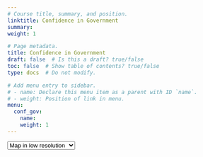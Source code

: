 ```yaml
---
# Course title, summary, and position.
linktitle: Confidence in Government
summary: 
weight: 1

# Page metadata.
title: Confidence in Government
draft: false  # Is this a draft? true/false
toc: false  # Show table of contents? true/false
type: docs  # Do not modify.

# Add menu entry to sidebar.
# - name: Declare this menu item as a parent with ID `name`.
# - weight: Position of link in menu.
menu:
  conf_gov:
    name: 
    weight: 1
---
```



<script src="https://code.jquery.com/jquery-1.12.4.min.js"></script>


<!-- Script to say the function of the dropdwon button 'Select Resolution of Map' -->
<script>
  $(document).ready(function(){
    $("#select_map").change(function(){
      $(this).find("option:selected").each(function(){
        var optionMap = $(this).attr("value");
        if(optionMap){
  	  $(".map").not("." + optionMap).hide();
	  $(".map" + "." + optionMap).show();
        } else{
	  $(".map").hide();
        }
      });
    }).change();
  });
</script>

<!-- Dropdwon button 'Select Resolution of Map' -->
<div>
<select name="select_map" id="select_map">
    <option value="low">Map in low resolution</option>
    <option value="high">Map in high resolution</option>
</select>
</div>

<!-- Map of Ladder in high resolution -->
<div class="ladder high map">
  <script type="text/javascript">window.PlotlyConfig = {MathJaxConfig: 'local'};</script>
  <script src="https://cdn.plot.ly/plotly-latest.min.js"></script>
  <div id="5a9d0ace-36b9-46c4-94b3-6549c464263f" class="plotly-graph-div" style="height:100%; width:100%;"></div>
  <script type="text/javascript">
    window.PLOTLYENV=window.PLOTLYENV || {};
    if (document.getElementById("5a9d0ace-36b9-46c4-94b3-6549c464263f")) {
      Plotly.newPlot(
	'5a9d0ace-36b9-46c4-94b3-6549c464263f',
	[{"colorbar": {"title": {"text": "Well-being"}}, "colorscale": [[0.0, "rgb(158,1,66)"], [0.1, "rgb(213,62,79)"], [0.2, "rgb(244,109,67)"], [0.3, "rgb(253,174,97)"], [0.4, "rgb(254,224,139)"], [0.5, "rgb(255,255,191)"], [0.6, "rgb(230,245,152)"], [0.7, "rgb(171,221,164)"], [0.8, "rgb(102,194,165)"], [0.9, "rgb(50,136,189)"], [1.0, "rgb(94,79,162)"]], "locationmode": "country names", "locations": ["Afghanistan", "Albania", "Algeria", "Angola", "Argentina", "Armenia", "Australia", "Austria", "Azerbaijan", "Bahrain", "Bangladesh", "Belarus", "Belgium", "Belize", "Benin", "Bhutan", "Bolivia", "Bosnia and Herzegovina", "Botswana", "Brazil", "Bulgaria", "Burkina Faso", "Burundi", "Cambodia", "Cameroon", "Canada", "Central African Republic", "Chad", "Chile", "China", "Colombia", "Comoros", "Congo (Brazzaville)", "Congo (Kinshasa)", "Costa Rica", "Croatia", "Cuba", "Cyprus", "Czech Republic", "Denmark", "Djibouti", "Dominican Republic", "Ecuador", "Egypt", "El Salvador", "Estonia", "Ethiopia", "Finland", "France", "Gabon", "Georgia", "Germany", "Ghana", "Greece", "Guatemala", "Guinea", "Guyana", "Haiti", "Honduras", "Hong Kong", "Hungary", "Iceland", "India", "Indonesia", "Iran", "Iraq", "Ireland", "Israel", "Italy", "Ivory Coast", "Jamaica", "Japan", "Jordan", "Kazakhstan", "Kenya", "Kosovo", "Kuwait", "Kyrgyzstan", "Laos", "Latvia", "Lebanon", "Lesotho", "Liberia", "Libya", "Lithuania", "Luxembourg", "Macedonia", "Madagascar", "Malawi", "Malaysia", "Mali", "Malta", "Mauritania", "Mauritius", "Mexico", "Moldova", "Mongolia", "Montenegro", "Morocco", "Mozambique", "Myanmar", "Namibia", "Nepal", "Netherlands", "New Zealand", "Nicaragua", "Niger", "Nigeria", "North Cyprus", "Norway", "Oman", "Pakistan", "Palestinian Territories", "Panama", "Paraguay", "Peru", "Philippines", "Poland", "Portugal", "Qatar", "Romania", "Russia", "Rwanda", "Saudi Arabia", "Senegal", "Serbia", "Sierra Leone", "Singapore", "Slovakia", "Slovenia", "Somalia", "Somaliland", "South Africa", "South Korea", "South Sudan", "Spain", "Sri Lanka", "Sudan", "Suriname", "Swaziland", "Sweden", "Switzerland", "Syria", "Taiwan", "Tajikistan", "Tanzania", "Thailand", "Togo", "Trinidad and Tobago", "Tunisia", "Turkey", "Turkmenistan", "Uganda", "Ukraine", "United Arab Emirates", "United Kingdom", "United States", "Uruguay", "Uzbekistan", "Venezuela", "Vietnam", "Yemen", "Zambia", "Zimbabwe"], "type": "choropleth", "z": [4.2201685905, 4.511100769, 5.3881707191, 3.7948379517000004, 6.4272212982, 4.3254718781, 7.2500801086, 7.0480718612999995, 5.3038949966, 6.1696734428, 4.5561408997, 5.1778993607, 6.9489364624, 5.9556465149, 4.0073575974, 5.0821285248, 5.7697234154, 5.1808652878, 3.4989366531, 6.3748173714, 4.8375606537, 4.205634594, 2.9045350551999998, 4.4612593651, 4.8162322044, 7.2448458672000005, 2.6930611133999998, 4.0293502808, 6.579056262999999, 5.3249559402, 6.2337150574, 3.955640316, 4.1194934844999995, 4.521935463, 7.135617732999999, 5.2054381371, 5.4178686142, 5.794618606599999, 6.7356271744, 7.55778265, 4.3691935539, 5.2386984825, 6.1154375076, 4.5567407607999995, 6.139824867200001, 5.6496753693, 4.2978487014999995, 7.6598434448, 6.475208759299999, 4.8317642212, 4.4483861923, 6.8737630844, 4.5144114494, 5.3026194572000005, 6.3589162827, 3.6028547287, 5.992826461799999, 3.3523001670999997, 5.6481547355999995, 5.4984207153, 5.4489016533, 7.5100345612, 4.179177284200001, 5.1363253593, 4.6527309418, 4.4125370979000005, 7.0407314301, 7.1590108871, 5.9545240402, 4.542545795400001, 5.3105387688, 5.9546508789, 5.2712845802, 5.533551693, 4.3961277008, 5.7594122887, 5.9471945763, 4.8565340042, 4.8760848045, 5.9404463768, 5.270723819700001, 3.8082048893000002, 3.3546760082, 5.433583259600001, 5.8655524254, 6.9673409462, 5.3457460403, 3.6630859375, 3.4764926434, 6.3221211433, 4.0160279274, 6.590842247, 4.4721493721, 5.6100034714, 6.8241729736000005, 5.5777840614, 5.0569996834, 5.3040661812, 5.386307239500001, 4.5497674942, 4.6231198311, 4.5739912987, 5.0995397568000005, 7.5408773422, 7.225687980700001, 6.0127396584, 4.2346458435, 5.2195677757, 5.8271279335, 7.5963315964, 6.8529820442, 5.5485081673000005, 4.9066181183, 6.1176381111, 5.8013801575, 5.7006287575, 5.4308328629, 6.162076473200001, 5.4466371536, 6.3745293617, 5.9688706398, 5.8549456596, 3.3329899311, 6.473921299, 4.5945339203, 5.7527546883000005, 4.7329530716, 6.0334806442, 5.9931631088, 5.936821460700001, 4.6679410934, 5.0573143959, 4.7697396278, 5.9705643654, 2.8881123066, 6.3186120987, 4.6116065979, 4.1386728287, 6.2692866325, 4.8670911789, 7.3687443733, 7.458519935599999, 3.4619128704000004, 6.5128507614, 5.1037211418, 2.9027342795999997, 6.0736398697, 3.8785784244999997, 6.1677069664, 4.5214533806, 5.3262219429, 5.8870515823, 4.2332611084, 4.0286903381, 6.8309502602, 6.8242835999, 6.803599834400001, 6.171485424, 5.8925390244, 4.0411148071, 5.0622673035000005, 3.8256309032, 4.3475437164, 3.7354001999]}],
	{"font": {"color": "#FFFFFF"}, "geo": {"countrycolor": "gray", "countrywidth": 0.5, "landcolor": "gray", "lataxis": {"range": [-52, 70]}, "projection": {"type": "natural earth"}, "resolution": 50, "showcountries": true, "showland": true}, "paper_bgcolor": "rgba(0,0,0,0)", "plot_bgcolor": "rgba(0,0,0,0)", "template": {"data": {"bar": [{"error_x": {"color": "#2a3f5f"}, "error_y": {"color": "#2a3f5f"}, "marker": {"line": {"color": "#E5ECF6", "width": 0.5}}, "type": "bar"}], "barpolar": [{"marker": {"line": {"color": "#E5ECF6", "width": 0.5}}, "type": "barpolar"}], "carpet": [{"aaxis": {"endlinecolor": "#2a3f5f", "gridcolor": "white", "linecolor": "white", "minorgridcolor": "white", "startlinecolor": "#2a3f5f"}, "baxis": {"endlinecolor": "#2a3f5f", "gridcolor": "white", "linecolor": "white", "minorgridcolor": "white", "startlinecolor": "#2a3f5f"}, "type": "carpet"}], "choropleth": [{"colorbar": {"outlinewidth": 0, "ticks": ""}, "type": "choropleth"}], "contour": [{"colorbar": {"outlinewidth": 0, "ticks": ""}, "colorscale": [[0.0, "#0d0887"], [0.1111111111111111, "#46039f"], [0.2222222222222222, "#7201a8"], [0.3333333333333333, "#9c179e"], [0.4444444444444444, "#bd3786"], [0.5555555555555556, "#d8576b"], [0.6666666666666666, "#ed7953"], [0.7777777777777778, "#fb9f3a"], [0.8888888888888888, "#fdca26"], [1.0, "#f0f921"]], "type": "contour"}], "contourcarpet": [{"colorbar": {"outlinewidth": 0, "ticks": ""}, "type": "contourcarpet"}], "heatmap": [{"colorbar": {"outlinewidth": 0, "ticks": ""}, "colorscale": [[0.0, "#0d0887"], [0.1111111111111111, "#46039f"], [0.2222222222222222, "#7201a8"], [0.3333333333333333, "#9c179e"], [0.4444444444444444, "#bd3786"], [0.5555555555555556, "#d8576b"], [0.6666666666666666, "#ed7953"], [0.7777777777777778, "#fb9f3a"], [0.8888888888888888, "#fdca26"], [1.0, "#f0f921"]], "type": "heatmap"}], "heatmapgl": [{"colorbar": {"outlinewidth": 0, "ticks": ""}, "colorscale": [[0.0, "#0d0887"], [0.1111111111111111, "#46039f"], [0.2222222222222222, "#7201a8"], [0.3333333333333333, "#9c179e"], [0.4444444444444444, "#bd3786"], [0.5555555555555556, "#d8576b"], [0.6666666666666666, "#ed7953"], [0.7777777777777778, "#fb9f3a"], [0.8888888888888888, "#fdca26"], [1.0, "#f0f921"]], "type": "heatmapgl"}], "histogram": [{"marker": {"colorbar": {"outlinewidth": 0, "ticks": ""}}, "type": "histogram"}], "histogram2d": [{"colorbar": {"outlinewidth": 0, "ticks": ""}, "colorscale": [[0.0, "#0d0887"], [0.1111111111111111, "#46039f"], [0.2222222222222222, "#7201a8"], [0.3333333333333333, "#9c179e"], [0.4444444444444444, "#bd3786"], [0.5555555555555556, "#d8576b"], [0.6666666666666666, "#ed7953"], [0.7777777777777778, "#fb9f3a"], [0.8888888888888888, "#fdca26"], [1.0, "#f0f921"]], "type": "histogram2d"}], "histogram2dcontour": [{"colorbar": {"outlinewidth": 0, "ticks": ""}, "colorscale": [[0.0, "#0d0887"], [0.1111111111111111, "#46039f"], [0.2222222222222222, "#7201a8"], [0.3333333333333333, "#9c179e"], [0.4444444444444444, "#bd3786"], [0.5555555555555556, "#d8576b"], [0.6666666666666666, "#ed7953"], [0.7777777777777778, "#fb9f3a"], [0.8888888888888888, "#fdca26"], [1.0, "#f0f921"]], "type": "histogram2dcontour"}], "mesh3d": [{"colorbar": {"outlinewidth": 0, "ticks": ""}, "type": "mesh3d"}], "parcoords": [{"line": {"colorbar": {"outlinewidth": 0, "ticks": ""}}, "type": "parcoords"}], "pie": [{"automargin": true, "type": "pie"}], "scatter": [{"marker": {"colorbar": {"outlinewidth": 0, "ticks": ""}}, "type": "scatter"}], "scatter3d": [{"line": {"colorbar": {"outlinewidth": 0, "ticks": ""}}, "marker": {"colorbar": {"outlinewidth": 0, "ticks": ""}}, "type": "scatter3d"}], "scattercarpet": [{"marker": {"colorbar": {"outlinewidth": 0, "ticks": ""}}, "type": "scattercarpet"}], "scattergeo": [{"marker": {"colorbar": {"outlinewidth": 0, "ticks": ""}}, "type": "scattergeo"}], "scattergl": [{"marker": {"colorbar": {"outlinewidth": 0, "ticks": ""}}, "type": "scattergl"}], "scattermapbox": [{"marker": {"colorbar": {"outlinewidth": 0, "ticks": ""}}, "type": "scattermapbox"}], "scatterpolar": [{"marker": {"colorbar": {"outlinewidth": 0, "ticks": ""}}, "type": "scatterpolar"}], "scatterpolargl": [{"marker": {"colorbar": {"outlinewidth": 0, "ticks": ""}}, "type": "scatterpolargl"}], "scatterternary": [{"marker": {"colorbar": {"outlinewidth": 0, "ticks": ""}}, "type": "scatterternary"}], "surface": [{"colorbar": {"outlinewidth": 0, "ticks": ""}, "colorscale": [[0.0, "#0d0887"], [0.1111111111111111, "#46039f"], [0.2222222222222222, "#7201a8"], [0.3333333333333333, "#9c179e"], [0.4444444444444444, "#bd3786"], [0.5555555555555556, "#d8576b"], [0.6666666666666666, "#ed7953"], [0.7777777777777778, "#fb9f3a"], [0.8888888888888888, "#fdca26"], [1.0, "#f0f921"]], "type": "surface"}], "table": [{"cells": {"fill": {"color": "#EBF0F8"}, "line": {"color": "white"}}, "header": {"fill": {"color": "#C8D4E3"}, "line": {"color": "white"}}, "type": "table"}]}, "layout": {"annotationdefaults": {"arrowcolor": "#2a3f5f", "arrowhead": 0, "arrowwidth": 1}, "coloraxis": {"colorbar": {"outlinewidth": 0, "ticks": ""}}, "colorscale": {"diverging": [[0, "#8e0152"], [0.1, "#c51b7d"], [0.2, "#de77ae"], [0.3, "#f1b6da"], [0.4, "#fde0ef"], [0.5, "#f7f7f7"], [0.6, "#e6f5d0"], [0.7, "#b8e186"], [0.8, "#7fbc41"], [0.9, "#4d9221"], [1, "#276419"]], "sequential": [[0.0, "#0d0887"], [0.1111111111111111, "#46039f"], [0.2222222222222222, "#7201a8"], [0.3333333333333333, "#9c179e"], [0.4444444444444444, "#bd3786"], [0.5555555555555556, "#d8576b"], [0.6666666666666666, "#ed7953"], [0.7777777777777778, "#fb9f3a"], [0.8888888888888888, "#fdca26"], [1.0, "#f0f921"]], "sequentialminus": [[0.0, "#0d0887"], [0.1111111111111111, "#46039f"], [0.2222222222222222, "#7201a8"], [0.3333333333333333, "#9c179e"], [0.4444444444444444, "#bd3786"], [0.5555555555555556, "#d8576b"], [0.6666666666666666, "#ed7953"], [0.7777777777777778, "#fb9f3a"], [0.8888888888888888, "#fdca26"], [1.0, "#f0f921"]]}, "colorway": ["#636efa", "#EF553B", "#00cc96", "#ab63fa", "#FFA15A", "#19d3f3", "#FF6692", "#B6E880", "#FF97FF", "#FECB52"], "font": {"color": "#2a3f5f"}, "geo": {"bgcolor": "white", "lakecolor": "white", "landcolor": "#E5ECF6", "showlakes": true, "showland": true, "subunitcolor": "white"}, "hoverlabel": {"align": "left"}, "hovermode": "closest", "mapbox": {"style": "light"}, "paper_bgcolor": "white", "plot_bgcolor": "#E5ECF6", "polar": {"angularaxis": {"gridcolor": "white", "linecolor": "white", "ticks": ""}, "bgcolor": "#E5ECF6", "radialaxis": {"gridcolor": "white", "linecolor": "white", "ticks": ""}}, "scene": {"xaxis": {"backgroundcolor": "#E5ECF6", "gridcolor": "white", "gridwidth": 2, "linecolor": "white", "showbackground": true, "ticks": "", "zerolinecolor": "white"}, "yaxis": {"backgroundcolor": "#E5ECF6", "gridcolor": "white", "gridwidth": 2, "linecolor": "white", "showbackground": true, "ticks": "", "zerolinecolor": "white"}, "zaxis": {"backgroundcolor": "#E5ECF6", "gridcolor": "white", "gridwidth": 2, "linecolor": "white", "showbackground": true, "ticks": "", "zerolinecolor": "white"}}, "shapedefaults": {"line": {"color": "#2a3f5f"}}, "ternary": {"aaxis": {"gridcolor": "white", "linecolor": "white", "ticks": ""}, "baxis": {"gridcolor": "white", "linecolor": "white", "ticks": ""}, "bgcolor": "#E5ECF6", "caxis": {"gridcolor": "white", "linecolor": "white", "ticks": ""}}, "title": {"x": 0.05}, "xaxis": {"automargin": true, "gridcolor": "white", "linecolor": "white", "ticks": "", "title": {"standoff": 15}, "zerolinecolor": "white", "zerolinewidth": 2}, "yaxis": {"automargin": true, "gridcolor": "white", "linecolor": "white", "ticks": "", "title": {"standoff": 15}, "zerolinecolor": "white", "zerolinewidth": 2}}}, "title": {"text": "Happiness score or subjective well-being "}},
	{"responsive": true}
      )
    };
  </script>
</div>

<!-- Map of Ladder in low resolution -->
<div class="ladder low map">
  <script type="text/javascript">window.PlotlyConfig = {MathJaxConfig: 'local'};</script>
  <script src="https://cdn.plot.ly/plotly-latest.min.js"></script>
  <div id="c4939f0e-0a9b-49c0-a49c-12a5cfae60d0" class="plotly-graph-div" style="height:100%; width:100%;"></div>
  <script type="text/javascript">
    window.PLOTLYENV=window.PLOTLYENV || {};
    if (document.getElementById("c4939f0e-0a9b-49c0-a49c-12a5cfae60d0")) {
      Plotly.newPlot(
	'c4939f0e-0a9b-49c0-a49c-12a5cfae60d0',
	[{"colorbar": {"title": {"text": "Well-being"}}, "colorscale": [[0.0, "rgb(158,1,66)"], [0.1, "rgb(213,62,79)"], [0.2, "rgb(244,109,67)"], [0.3, "rgb(253,174,97)"], [0.4, "rgb(254,224,139)"], [0.5, "rgb(255,255,191)"], [0.6, "rgb(230,245,152)"], [0.7, "rgb(171,221,164)"], [0.8, "rgb(102,194,165)"], [0.9, "rgb(50,136,189)"], [1.0, "rgb(94,79,162)"]], "locationmode": "country names", "locations": ["Afghanistan", "Albania", "Algeria", "Angola", "Argentina", "Armenia", "Australia", "Austria", "Azerbaijan", "Bahrain", "Bangladesh", "Belarus", "Belgium", "Belize", "Benin", "Bhutan", "Bolivia", "Bosnia and Herzegovina", "Botswana", "Brazil", "Bulgaria", "Burkina Faso", "Burundi", "Cambodia", "Cameroon", "Canada", "Central African Republic", "Chad", "Chile", "China", "Colombia", "Comoros", "Congo (Brazzaville)", "Congo (Kinshasa)", "Costa Rica", "Croatia", "Cuba", "Cyprus", "Czech Republic", "Denmark", "Djibouti", "Dominican Republic", "Ecuador", "Egypt", "El Salvador", "Estonia", "Ethiopia", "Finland", "France", "Gabon", "Georgia", "Germany", "Ghana", "Greece", "Guatemala", "Guinea", "Guyana", "Haiti", "Honduras", "Hong Kong", "Hungary", "Iceland", "India", "Indonesia", "Iran", "Iraq", "Ireland", "Israel", "Italy", "Ivory Coast", "Jamaica", "Japan", "Jordan", "Kazakhstan", "Kenya", "Kosovo", "Kuwait", "Kyrgyzstan", "Laos", "Latvia", "Lebanon", "Lesotho", "Liberia", "Libya", "Lithuania", "Luxembourg", "Macedonia", "Madagascar", "Malawi", "Malaysia", "Mali", "Malta", "Mauritania", "Mauritius", "Mexico", "Moldova", "Mongolia", "Montenegro", "Morocco", "Mozambique", "Myanmar", "Namibia", "Nepal", "Netherlands", "New Zealand", "Nicaragua", "Niger", "Nigeria", "North Cyprus", "Norway", "Oman", "Pakistan", "Palestinian Territories", "Panama", "Paraguay", "Peru", "Philippines", "Poland", "Portugal", "Qatar", "Romania", "Russia", "Rwanda", "Saudi Arabia", "Senegal", "Serbia", "Sierra Leone", "Singapore", "Slovakia", "Slovenia", "Somalia", "Somaliland", "South Africa", "South Korea", "South Sudan", "Spain", "Sri Lanka", "Sudan", "Suriname", "Swaziland", "Sweden", "Switzerland", "Syria", "Taiwan", "Tajikistan", "Tanzania", "Thailand", "Togo", "Trinidad and Tobago", "Tunisia", "Turkey", "Turkmenistan", "Uganda", "Ukraine", "United Arab Emirates", "United Kingdom", "United States", "Uruguay", "Uzbekistan", "Venezuela", "Vietnam", "Yemen", "Zambia", "Zimbabwe"], "type": "choropleth", "z": [4.2201685905, 4.511100769, 5.3881707191, 3.7948379517000004, 6.4272212982, 4.3254718781, 7.2500801086, 7.0480718612999995, 5.3038949966, 6.1696734428, 4.5561408997, 5.1778993607, 6.9489364624, 5.9556465149, 4.0073575974, 5.0821285248, 5.7697234154, 5.1808652878, 3.4989366531, 6.3748173714, 4.8375606537, 4.205634594, 2.9045350551999998, 4.4612593651, 4.8162322044, 7.2448458672000005, 2.6930611133999998, 4.0293502808, 6.579056262999999, 5.3249559402, 6.2337150574, 3.955640316, 4.1194934844999995, 4.521935463, 7.135617732999999, 5.2054381371, 5.4178686142, 5.794618606599999, 6.7356271744, 7.55778265, 4.3691935539, 5.2386984825, 6.1154375076, 4.5567407607999995, 6.139824867200001, 5.6496753693, 4.2978487014999995, 7.6598434448, 6.475208759299999, 4.8317642212, 4.4483861923, 6.8737630844, 4.5144114494, 5.3026194572000005, 6.3589162827, 3.6028547287, 5.992826461799999, 3.3523001670999997, 5.6481547355999995, 5.4984207153, 5.4489016533, 7.5100345612, 4.179177284200001, 5.1363253593, 4.6527309418, 4.4125370979000005, 7.0407314301, 7.1590108871, 5.9545240402, 4.542545795400001, 5.3105387688, 5.9546508789, 5.2712845802, 5.533551693, 4.3961277008, 5.7594122887, 5.9471945763, 4.8565340042, 4.8760848045, 5.9404463768, 5.270723819700001, 3.8082048893000002, 3.3546760082, 5.433583259600001, 5.8655524254, 6.9673409462, 5.3457460403, 3.6630859375, 3.4764926434, 6.3221211433, 4.0160279274, 6.590842247, 4.4721493721, 5.6100034714, 6.8241729736000005, 5.5777840614, 5.0569996834, 5.3040661812, 5.386307239500001, 4.5497674942, 4.6231198311, 4.5739912987, 5.0995397568000005, 7.5408773422, 7.225687980700001, 6.0127396584, 4.2346458435, 5.2195677757, 5.8271279335, 7.5963315964, 6.8529820442, 5.5485081673000005, 4.9066181183, 6.1176381111, 5.8013801575, 5.7006287575, 5.4308328629, 6.162076473200001, 5.4466371536, 6.3745293617, 5.9688706398, 5.8549456596, 3.3329899311, 6.473921299, 4.5945339203, 5.7527546883000005, 4.7329530716, 6.0334806442, 5.9931631088, 5.936821460700001, 4.6679410934, 5.0573143959, 4.7697396278, 5.9705643654, 2.8881123066, 6.3186120987, 4.6116065979, 4.1386728287, 6.2692866325, 4.8670911789, 7.3687443733, 7.458519935599999, 3.4619128704000004, 6.5128507614, 5.1037211418, 2.9027342795999997, 6.0736398697, 3.8785784244999997, 6.1677069664, 4.5214533806, 5.3262219429, 5.8870515823, 4.2332611084, 4.0286903381, 6.8309502602, 6.8242835999, 6.803599834400001, 6.171485424, 5.8925390244, 4.0411148071, 5.0622673035000005, 3.8256309032, 4.3475437164, 3.7354001999]}],
	{"font": {"color": "#FFFFFF"}, "geo": {"countrycolor": "gray", "countrywidth": 0.5, "landcolor": "gray", "lataxis": {"range": [-52, 70]}, "projection": {"type": "natural earth"}, "showcountries": true, "showland": true}, "paper_bgcolor": "rgba(0,0,0,0)", "plot_bgcolor": "rgba(0,0,0,0)", "template": {"data": {"bar": [{"error_x": {"color": "#2a3f5f"}, "error_y": {"color": "#2a3f5f"}, "marker": {"line": {"color": "#E5ECF6", "width": 0.5}}, "type": "bar"}], "barpolar": [{"marker": {"line": {"color": "#E5ECF6", "width": 0.5}}, "type": "barpolar"}], "carpet": [{"aaxis": {"endlinecolor": "#2a3f5f", "gridcolor": "white", "linecolor": "white", "minorgridcolor": "white", "startlinecolor": "#2a3f5f"}, "baxis": {"endlinecolor": "#2a3f5f", "gridcolor": "white", "linecolor": "white", "minorgridcolor": "white", "startlinecolor": "#2a3f5f"}, "type": "carpet"}], "choropleth": [{"colorbar": {"outlinewidth": 0, "ticks": ""}, "type": "choropleth"}], "contour": [{"colorbar": {"outlinewidth": 0, "ticks": ""}, "colorscale": [[0.0, "#0d0887"], [0.1111111111111111, "#46039f"], [0.2222222222222222, "#7201a8"], [0.3333333333333333, "#9c179e"], [0.4444444444444444, "#bd3786"], [0.5555555555555556, "#d8576b"], [0.6666666666666666, "#ed7953"], [0.7777777777777778, "#fb9f3a"], [0.8888888888888888, "#fdca26"], [1.0, "#f0f921"]], "type": "contour"}], "contourcarpet": [{"colorbar": {"outlinewidth": 0, "ticks": ""}, "type": "contourcarpet"}], "heatmap": [{"colorbar": {"outlinewidth": 0, "ticks": ""}, "colorscale": [[0.0, "#0d0887"], [0.1111111111111111, "#46039f"], [0.2222222222222222, "#7201a8"], [0.3333333333333333, "#9c179e"], [0.4444444444444444, "#bd3786"], [0.5555555555555556, "#d8576b"], [0.6666666666666666, "#ed7953"], [0.7777777777777778, "#fb9f3a"], [0.8888888888888888, "#fdca26"], [1.0, "#f0f921"]], "type": "heatmap"}], "heatmapgl": [{"colorbar": {"outlinewidth": 0, "ticks": ""}, "colorscale": [[0.0, "#0d0887"], [0.1111111111111111, "#46039f"], [0.2222222222222222, "#7201a8"], [0.3333333333333333, "#9c179e"], [0.4444444444444444, "#bd3786"], [0.5555555555555556, "#d8576b"], [0.6666666666666666, "#ed7953"], [0.7777777777777778, "#fb9f3a"], [0.8888888888888888, "#fdca26"], [1.0, "#f0f921"]], "type": "heatmapgl"}], "histogram": [{"marker": {"colorbar": {"outlinewidth": 0, "ticks": ""}}, "type": "histogram"}], "histogram2d": [{"colorbar": {"outlinewidth": 0, "ticks": ""}, "colorscale": [[0.0, "#0d0887"], [0.1111111111111111, "#46039f"], [0.2222222222222222, "#7201a8"], [0.3333333333333333, "#9c179e"], [0.4444444444444444, "#bd3786"], [0.5555555555555556, "#d8576b"], [0.6666666666666666, "#ed7953"], [0.7777777777777778, "#fb9f3a"], [0.8888888888888888, "#fdca26"], [1.0, "#f0f921"]], "type": "histogram2d"}], "histogram2dcontour": [{"colorbar": {"outlinewidth": 0, "ticks": ""}, "colorscale": [[0.0, "#0d0887"], [0.1111111111111111, "#46039f"], [0.2222222222222222, "#7201a8"], [0.3333333333333333, "#9c179e"], [0.4444444444444444, "#bd3786"], [0.5555555555555556, "#d8576b"], [0.6666666666666666, "#ed7953"], [0.7777777777777778, "#fb9f3a"], [0.8888888888888888, "#fdca26"], [1.0, "#f0f921"]], "type": "histogram2dcontour"}], "mesh3d": [{"colorbar": {"outlinewidth": 0, "ticks": ""}, "type": "mesh3d"}], "parcoords": [{"line": {"colorbar": {"outlinewidth": 0, "ticks": ""}}, "type": "parcoords"}], "pie": [{"automargin": true, "type": "pie"}], "scatter": [{"marker": {"colorbar": {"outlinewidth": 0, "ticks": ""}}, "type": "scatter"}], "scatter3d": [{"line": {"colorbar": {"outlinewidth": 0, "ticks": ""}}, "marker": {"colorbar": {"outlinewidth": 0, "ticks": ""}}, "type": "scatter3d"}], "scattercarpet": [{"marker": {"colorbar": {"outlinewidth": 0, "ticks": ""}}, "type": "scattercarpet"}], "scattergeo": [{"marker": {"colorbar": {"outlinewidth": 0, "ticks": ""}}, "type": "scattergeo"}], "scattergl": [{"marker": {"colorbar": {"outlinewidth": 0, "ticks": ""}}, "type": "scattergl"}], "scattermapbox": [{"marker": {"colorbar": {"outlinewidth": 0, "ticks": ""}}, "type": "scattermapbox"}], "scatterpolar": [{"marker": {"colorbar": {"outlinewidth": 0, "ticks": ""}}, "type": "scatterpolar"}], "scatterpolargl": [{"marker": {"colorbar": {"outlinewidth": 0, "ticks": ""}}, "type": "scatterpolargl"}], "scatterternary": [{"marker": {"colorbar": {"outlinewidth": 0, "ticks": ""}}, "type": "scatterternary"}], "surface": [{"colorbar": {"outlinewidth": 0, "ticks": ""}, "colorscale": [[0.0, "#0d0887"], [0.1111111111111111, "#46039f"], [0.2222222222222222, "#7201a8"], [0.3333333333333333, "#9c179e"], [0.4444444444444444, "#bd3786"], [0.5555555555555556, "#d8576b"], [0.6666666666666666, "#ed7953"], [0.7777777777777778, "#fb9f3a"], [0.8888888888888888, "#fdca26"], [1.0, "#f0f921"]], "type": "surface"}], "table": [{"cells": {"fill": {"color": "#EBF0F8"}, "line": {"color": "white"}}, "header": {"fill": {"color": "#C8D4E3"}, "line": {"color": "white"}}, "type": "table"}]}, "layout": {"annotationdefaults": {"arrowcolor": "#2a3f5f", "arrowhead": 0, "arrowwidth": 1}, "coloraxis": {"colorbar": {"outlinewidth": 0, "ticks": ""}}, "colorscale": {"diverging": [[0, "#8e0152"], [0.1, "#c51b7d"], [0.2, "#de77ae"], [0.3, "#f1b6da"], [0.4, "#fde0ef"], [0.5, "#f7f7f7"], [0.6, "#e6f5d0"], [0.7, "#b8e186"], [0.8, "#7fbc41"], [0.9, "#4d9221"], [1, "#276419"]], "sequential": [[0.0, "#0d0887"], [0.1111111111111111, "#46039f"], [0.2222222222222222, "#7201a8"], [0.3333333333333333, "#9c179e"], [0.4444444444444444, "#bd3786"], [0.5555555555555556, "#d8576b"], [0.6666666666666666, "#ed7953"], [0.7777777777777778, "#fb9f3a"], [0.8888888888888888, "#fdca26"], [1.0, "#f0f921"]], "sequentialminus": [[0.0, "#0d0887"], [0.1111111111111111, "#46039f"], [0.2222222222222222, "#7201a8"], [0.3333333333333333, "#9c179e"], [0.4444444444444444, "#bd3786"], [0.5555555555555556, "#d8576b"], [0.6666666666666666, "#ed7953"], [0.7777777777777778, "#fb9f3a"], [0.8888888888888888, "#fdca26"], [1.0, "#f0f921"]]}, "colorway": ["#636efa", "#EF553B", "#00cc96", "#ab63fa", "#FFA15A", "#19d3f3", "#FF6692", "#B6E880", "#FF97FF", "#FECB52"], "font": {"color": "#2a3f5f"}, "geo": {"bgcolor": "white", "lakecolor": "white", "landcolor": "#E5ECF6", "showlakes": true, "showland": true, "subunitcolor": "white"}, "hoverlabel": {"align": "left"}, "hovermode": "closest", "mapbox": {"style": "light"}, "paper_bgcolor": "white", "plot_bgcolor": "#E5ECF6", "polar": {"angularaxis": {"gridcolor": "white", "linecolor": "white", "ticks": ""}, "bgcolor": "#E5ECF6", "radialaxis": {"gridcolor": "white", "linecolor": "white", "ticks": ""}}, "scene": {"xaxis": {"backgroundcolor": "#E5ECF6", "gridcolor": "white", "gridwidth": 2, "linecolor": "white", "showbackground": true, "ticks": "", "zerolinecolor": "white"}, "yaxis": {"backgroundcolor": "#E5ECF6", "gridcolor": "white", "gridwidth": 2, "linecolor": "white", "showbackground": true, "ticks": "", "zerolinecolor": "white"}, "zaxis": {"backgroundcolor": "#E5ECF6", "gridcolor": "white", "gridwidth": 2, "linecolor": "white", "showbackground": true, "ticks": "", "zerolinecolor": "white"}}, "shapedefaults": {"line": {"color": "#2a3f5f"}}, "ternary": {"aaxis": {"gridcolor": "white", "linecolor": "white", "ticks": ""}, "baxis": {"gridcolor": "white", "linecolor": "white", "ticks": ""}, "bgcolor": "#E5ECF6", "caxis": {"gridcolor": "white", "linecolor": "white", "ticks": ""}}, "title": {"x": 0.05}, "xaxis": {"automargin": true, "gridcolor": "white", "linecolor": "white", "ticks": "", "title": {"standoff": 15}, "zerolinecolor": "white", "zerolinewidth": 2}, "yaxis": {"automargin": true, "gridcolor": "white", "linecolor": "white", "ticks": "", "title": {"standoff": 15}, "zerolinecolor": "white", "zerolinewidth": 2}}}, "title": {"text": "Happiness score or subjective well-being "}},
	{"responsive": true}
      )
    };
  </script>
</div>

<!-- Script to say the function of the dropdwon button 'Show Histogram' -->
<script>
  $(document).ready(function(){
    $("#show_histogram").change(function(){
      $(this).find("option:selected").each(function(){
        var optionHisto = $(this).attr("value");
        if(optionHisto){
  	  $(".histo").not("." + optionHisto).hide();
	  $(".histo" + "." + optionHisto).show();
        } else{
	  $(".histo").hide();
        }
      });
    }).change();
  });
</script>

<!-- Dropdwon button 'Show Histogram' -->
<div>
<select name="show_histogram" id="show_histogram">
    <option value="show">Show histogram</option>
    <option value="hide">Hide histogram</option>
</select>
</div>

<!-- Hitogram of Ladder -->
<div class="ladder histo show">
  <script type="text/javascript">window.PlotlyConfig = {MathJaxConfig: 'local'};</script>
  <script src="https://cdn.plot.ly/plotly-latest.min.js"></script>
  <div id="31cf412f-ada3-4aba-8b52-1b6e432a216b" class="plotly-graph-div" style="height:100%; width:100%;"></div>
  <script type="text/javascript">
    window.PLOTLYENV=window.PLOTLYENV || {};
    if (document.getElementById("31cf412f-ada3-4aba-8b52-1b6e432a216b")) {
      Plotly.newPlot(
	'31cf412f-ada3-4aba-8b52-1b6e432a216b',
	[{"hovertemplate": "Countries: %{y}<br><br>%{text}", "marker": {"cmax": 11, "cmin": 0, "color": [0, 1, 2, 3, 4, 5, 6, 7, 8, 9, 10], "colorscale": [[0.0, "rgb(158,1,66)"], [0.1, "rgb(213,62,79)"], [0.2, "rgb(244,109,67)"], [0.3, "rgb(253,174,97)"], [0.4, "rgb(254,224,139)"], [0.5, "rgb(255,255,191)"], [0.6, "rgb(230,245,152)"], [0.7, "rgb(171,221,164)"], [0.8, "rgb(102,194,165)"], [0.9, "rgb(50,136,189)"], [1.0, "rgb(94,79,162)"]]}, "name": "Well-being", "text": ["Burundi, Central African Republic<br>South Sudan, Tanzania", "Botswana, Haiti<br>Liberia, Malawi<br>Rwanda, Syria", "Angola, Comoros<br>Guinea, Lesotho<br>Madagascar, Togo<br>Yemen, Zimbabwe", "Afghanistan, Armenia<br>Benin, Burkina Faso<br>Cambodia, Chad<br>Congo (Brazzaville), Djibouti<br>Ethiopia, Georgia<br>India, Iraq<br>Kenya, Mali<br>Mauritania, Niger<br>Sudan, Uganda<br>Ukraine, Venezuela<br>Zambia", "Albania, Bangladesh<br>Bulgaria, Cameroon<br>Congo (Kinshasa), Egypt<br>Gabon, Ghana<br>Iran, Ivory Coast<br>Kyrgyzstan, Laos<br>Mozambique, Myanmar<br>Namibia, Palestinian Territories<br>Senegal, Sierra Leone<br>Somalia, South Africa<br>Sri Lanka, Swaziland<br>Tunisia", "Algeria, Azerbaijan<br>Belarus, Bhutan<br>Bosnia and Herzegovina, China<br>Croatia, Cuba<br>Dominican Republic, Greece<br>Hong Kong, Hungary<br>Indonesia, Jamaica<br>Jordan, Lebanon<br>Libya, Macedonia<br>Mongolia, Montenegro<br>Morocco, Nepal<br>Nigeria, Philippines<br>Portugal, Somaliland<br>Tajikistan, Turkey<br>Vietnam", "Belize, Bolivia<br>Cyprus, Estonia<br>Guyana, Honduras<br>Italy, Japan<br>Kazakhstan, Kosovo<br>Kuwait, Latvia<br>Lithuania, Mauritius<br>Moldova, North Cyprus<br>Pakistan, Paraguay<br>Peru, Romania<br>Russia, Serbia<br>Slovakia, Slovenia<br>South Korea, Turkmenistan<br>Uzbekistan", "Argentina, Bahrain<br>Brazil, Colombia<br>Ecuador, El Salvador<br>France, Guatemala<br>Malaysia, Nicaragua<br>Panama, Poland<br>Qatar, Saudi Arabia<br>Singapore, Spain<br>Suriname, Thailand<br>Trinidad and Tobago, Uruguay", "Belgium, Chile<br>Czech Republic, Germany<br>Luxembourg, Malta<br>Mexico, Oman<br>Taiwan, United Arab Emirates<br>United Kingdom, United States", "Australia, Austria<br>Canada, Costa Rica<br>Ireland, Israel<br>New Zealand, Sweden<br>Switzerland", "Denmark, Finland<br>Iceland, Netherlands<br>Norway"], "type": "histogram", "x": [4.2201685905, 4.511100769, 5.3881707191, 3.7948379517000004, 6.4272212982, 4.3254718781, 7.2500801086, 7.0480718612999995, 5.3038949966, 6.1696734428, 4.5561408997, 5.1778993607, 6.9489364624, 5.9556465149, 4.0073575974, 5.0821285248, 5.7697234154, 5.1808652878, 3.4989366531, 6.3748173714, 4.8375606537, 4.205634594, 2.9045350551999998, 4.4612593651, 4.8162322044, 7.2448458672000005, 2.6930611133999998, 4.0293502808, 6.579056262999999, 5.3249559402, 6.2337150574, 3.955640316, 4.1194934844999995, 4.521935463, 7.135617732999999, 5.2054381371, 5.4178686142, 5.794618606599999, 6.7356271744, 7.55778265, 4.3691935539, 5.2386984825, 6.1154375076, 4.5567407607999995, 6.139824867200001, 5.6496753693, 4.2978487014999995, 7.6598434448, 6.475208759299999, 4.8317642212, 4.4483861923, 6.8737630844, 4.5144114494, 5.3026194572000005, 6.3589162827, 3.6028547287, 5.992826461799999, 3.3523001670999997, 5.6481547355999995, 5.4984207153, 5.4489016533, 7.5100345612, 4.179177284200001, 5.1363253593, 4.6527309418, 4.4125370979000005, 7.0407314301, 7.1590108871, 5.9545240402, 4.542545795400001, 5.3105387688, 5.9546508789, 5.2712845802, 5.533551693, 4.3961277008, 5.7594122887, 5.9471945763, 4.8565340042, 4.8760848045, 5.9404463768, 5.270723819700001, 3.8082048893000002, 3.3546760082, 5.433583259600001, 5.8655524254, 6.9673409462, 5.3457460403, 3.6630859375, 3.4764926434, 6.3221211433, 4.0160279274, 6.590842247, 4.4721493721, 5.6100034714, 6.8241729736000005, 5.5777840614, 5.0569996834, 5.3040661812, 5.386307239500001, 4.5497674942, 4.6231198311, 4.5739912987, 5.0995397568000005, 7.5408773422, 7.225687980700001, 6.0127396584, 4.2346458435, 5.2195677757, 5.8271279335, 7.5963315964, 6.8529820442, 5.5485081673000005, 4.9066181183, 6.1176381111, 5.8013801575, 5.7006287575, 5.4308328629, 6.162076473200001, 5.4466371536, 6.3745293617, 5.9688706398, 5.8549456596, 3.3329899311, 6.473921299, 4.5945339203, 5.7527546883000005, 4.7329530716, 6.0334806442, 5.9931631088, 5.936821460700001, 4.6679410934, 5.0573143959, 4.7697396278, 5.9705643654, 2.8881123066, 6.3186120987, 4.6116065979, 4.1386728287, 6.2692866325, 4.8670911789, 7.3687443733, 7.458519935599999, 3.4619128704000004, 6.5128507614, 5.1037211418, 2.9027342795999997, 6.0736398697, 3.8785784244999997, 6.1677069664, 4.5214533806, 5.3262219429, 5.8870515823, 4.2332611084, 4.0286903381, 6.8309502602, 6.8242835999, 6.803599834400001, 6.171485424, 5.8925390244, 4.0411148071, 5.0622673035000005, 3.8256309032, 4.3475437164, 3.7354001999]}],
	{"font": {"color": "#FFFFFF"}, "paper_bgcolor": "rgba(0,0,0,0)", "plot_bgcolor": "rgba(0,0,0,0)", "template": {"data": {"bar": [{"error_x": {"color": "#2a3f5f"}, "error_y": {"color": "#2a3f5f"}, "marker": {"line": {"color": "#E5ECF6", "width": 0.5}}, "type": "bar"}], "barpolar": [{"marker": {"line": {"color": "#E5ECF6", "width": 0.5}}, "type": "barpolar"}], "carpet": [{"aaxis": {"endlinecolor": "#2a3f5f", "gridcolor": "white", "linecolor": "white", "minorgridcolor": "white", "startlinecolor": "#2a3f5f"}, "baxis": {"endlinecolor": "#2a3f5f", "gridcolor": "white", "linecolor": "white", "minorgridcolor": "white", "startlinecolor": "#2a3f5f"}, "type": "carpet"}], "choropleth": [{"colorbar": {"outlinewidth": 0, "ticks": ""}, "type": "choropleth"}], "contour": [{"colorbar": {"outlinewidth": 0, "ticks": ""}, "colorscale": [[0.0, "#0d0887"], [0.1111111111111111, "#46039f"], [0.2222222222222222, "#7201a8"], [0.3333333333333333, "#9c179e"], [0.4444444444444444, "#bd3786"], [0.5555555555555556, "#d8576b"], [0.6666666666666666, "#ed7953"], [0.7777777777777778, "#fb9f3a"], [0.8888888888888888, "#fdca26"], [1.0, "#f0f921"]], "type": "contour"}], "contourcarpet": [{"colorbar": {"outlinewidth": 0, "ticks": ""}, "type": "contourcarpet"}], "heatmap": [{"colorbar": {"outlinewidth": 0, "ticks": ""}, "colorscale": [[0.0, "#0d0887"], [0.1111111111111111, "#46039f"], [0.2222222222222222, "#7201a8"], [0.3333333333333333, "#9c179e"], [0.4444444444444444, "#bd3786"], [0.5555555555555556, "#d8576b"], [0.6666666666666666, "#ed7953"], [0.7777777777777778, "#fb9f3a"], [0.8888888888888888, "#fdca26"], [1.0, "#f0f921"]], "type": "heatmap"}], "heatmapgl": [{"colorbar": {"outlinewidth": 0, "ticks": ""}, "colorscale": [[0.0, "#0d0887"], [0.1111111111111111, "#46039f"], [0.2222222222222222, "#7201a8"], [0.3333333333333333, "#9c179e"], [0.4444444444444444, "#bd3786"], [0.5555555555555556, "#d8576b"], [0.6666666666666666, "#ed7953"], [0.7777777777777778, "#fb9f3a"], [0.8888888888888888, "#fdca26"], [1.0, "#f0f921"]], "type": "heatmapgl"}], "histogram": [{"marker": {"colorbar": {"outlinewidth": 0, "ticks": ""}}, "type": "histogram"}], "histogram2d": [{"colorbar": {"outlinewidth": 0, "ticks": ""}, "colorscale": [[0.0, "#0d0887"], [0.1111111111111111, "#46039f"], [0.2222222222222222, "#7201a8"], [0.3333333333333333, "#9c179e"], [0.4444444444444444, "#bd3786"], [0.5555555555555556, "#d8576b"], [0.6666666666666666, "#ed7953"], [0.7777777777777778, "#fb9f3a"], [0.8888888888888888, "#fdca26"], [1.0, "#f0f921"]], "type": "histogram2d"}], "histogram2dcontour": [{"colorbar": {"outlinewidth": 0, "ticks": ""}, "colorscale": [[0.0, "#0d0887"], [0.1111111111111111, "#46039f"], [0.2222222222222222, "#7201a8"], [0.3333333333333333, "#9c179e"], [0.4444444444444444, "#bd3786"], [0.5555555555555556, "#d8576b"], [0.6666666666666666, "#ed7953"], [0.7777777777777778, "#fb9f3a"], [0.8888888888888888, "#fdca26"], [1.0, "#f0f921"]], "type": "histogram2dcontour"}], "mesh3d": [{"colorbar": {"outlinewidth": 0, "ticks": ""}, "type": "mesh3d"}], "parcoords": [{"line": {"colorbar": {"outlinewidth": 0, "ticks": ""}}, "type": "parcoords"}], "pie": [{"automargin": true, "type": "pie"}], "scatter": [{"marker": {"colorbar": {"outlinewidth": 0, "ticks": ""}}, "type": "scatter"}], "scatter3d": [{"line": {"colorbar": {"outlinewidth": 0, "ticks": ""}}, "marker": {"colorbar": {"outlinewidth": 0, "ticks": ""}}, "type": "scatter3d"}], "scattercarpet": [{"marker": {"colorbar": {"outlinewidth": 0, "ticks": ""}}, "type": "scattercarpet"}], "scattergeo": [{"marker": {"colorbar": {"outlinewidth": 0, "ticks": ""}}, "type": "scattergeo"}], "scattergl": [{"marker": {"colorbar": {"outlinewidth": 0, "ticks": ""}}, "type": "scattergl"}], "scattermapbox": [{"marker": {"colorbar": {"outlinewidth": 0, "ticks": ""}}, "type": "scattermapbox"}], "scatterpolar": [{"marker": {"colorbar": {"outlinewidth": 0, "ticks": ""}}, "type": "scatterpolar"}], "scatterpolargl": [{"marker": {"colorbar": {"outlinewidth": 0, "ticks": ""}}, "type": "scatterpolargl"}], "scatterternary": [{"marker": {"colorbar": {"outlinewidth": 0, "ticks": ""}}, "type": "scatterternary"}], "surface": [{"colorbar": {"outlinewidth": 0, "ticks": ""}, "colorscale": [[0.0, "#0d0887"], [0.1111111111111111, "#46039f"], [0.2222222222222222, "#7201a8"], [0.3333333333333333, "#9c179e"], [0.4444444444444444, "#bd3786"], [0.5555555555555556, "#d8576b"], [0.6666666666666666, "#ed7953"], [0.7777777777777778, "#fb9f3a"], [0.8888888888888888, "#fdca26"], [1.0, "#f0f921"]], "type": "surface"}], "table": [{"cells": {"fill": {"color": "#EBF0F8"}, "line": {"color": "white"}}, "header": {"fill": {"color": "#C8D4E3"}, "line": {"color": "white"}}, "type": "table"}]}, "layout": {"annotationdefaults": {"arrowcolor": "#2a3f5f", "arrowhead": 0, "arrowwidth": 1}, "coloraxis": {"colorbar": {"outlinewidth": 0, "ticks": ""}}, "colorscale": {"diverging": [[0, "#8e0152"], [0.1, "#c51b7d"], [0.2, "#de77ae"], [0.3, "#f1b6da"], [0.4, "#fde0ef"], [0.5, "#f7f7f7"], [0.6, "#e6f5d0"], [0.7, "#b8e186"], [0.8, "#7fbc41"], [0.9, "#4d9221"], [1, "#276419"]], "sequential": [[0.0, "#0d0887"], [0.1111111111111111, "#46039f"], [0.2222222222222222, "#7201a8"], [0.3333333333333333, "#9c179e"], [0.4444444444444444, "#bd3786"], [0.5555555555555556, "#d8576b"], [0.6666666666666666, "#ed7953"], [0.7777777777777778, "#fb9f3a"], [0.8888888888888888, "#fdca26"], [1.0, "#f0f921"]], "sequentialminus": [[0.0, "#0d0887"], [0.1111111111111111, "#46039f"], [0.2222222222222222, "#7201a8"], [0.3333333333333333, "#9c179e"], [0.4444444444444444, "#bd3786"], [0.5555555555555556, "#d8576b"], [0.6666666666666666, "#ed7953"], [0.7777777777777778, "#fb9f3a"], [0.8888888888888888, "#fdca26"], [1.0, "#f0f921"]]}, "colorway": ["#636efa", "#EF553B", "#00cc96", "#ab63fa", "#FFA15A", "#19d3f3", "#FF6692", "#B6E880", "#FF97FF", "#FECB52"], "font": {"color": "#2a3f5f"}, "geo": {"bgcolor": "white", "lakecolor": "white", "landcolor": "#E5ECF6", "showlakes": true, "showland": true, "subunitcolor": "white"}, "hoverlabel": {"align": "left"}, "hovermode": "closest", "mapbox": {"style": "light"}, "paper_bgcolor": "white", "plot_bgcolor": "#E5ECF6", "polar": {"angularaxis": {"gridcolor": "white", "linecolor": "white", "ticks": ""}, "bgcolor": "#E5ECF6", "radialaxis": {"gridcolor": "white", "linecolor": "white", "ticks": ""}}, "scene": {"xaxis": {"backgroundcolor": "#E5ECF6", "gridcolor": "white", "gridwidth": 2, "linecolor": "white", "showbackground": true, "ticks": "", "zerolinecolor": "white"}, "yaxis": {"backgroundcolor": "#E5ECF6", "gridcolor": "white", "gridwidth": 2, "linecolor": "white", "showbackground": true, "ticks": "", "zerolinecolor": "white"}, "zaxis": {"backgroundcolor": "#E5ECF6", "gridcolor": "white", "gridwidth": 2, "linecolor": "white", "showbackground": true, "ticks": "", "zerolinecolor": "white"}}, "shapedefaults": {"line": {"color": "#2a3f5f"}}, "ternary": {"aaxis": {"gridcolor": "white", "linecolor": "white", "ticks": ""}, "baxis": {"gridcolor": "white", "linecolor": "white", "ticks": ""}, "bgcolor": "#E5ECF6", "caxis": {"gridcolor": "white", "linecolor": "white", "ticks": ""}}, "title": {"x": 0.05}, "xaxis": {"automargin": true, "gridcolor": "white", "linecolor": "white", "ticks": "", "title": {"standoff": 15}, "zerolinecolor": "white", "zerolinewidth": 2}, "yaxis": {"automargin": true, "gridcolor": "white", "linecolor": "white", "ticks": "", "title": {"standoff": 15}, "zerolinecolor": "white", "zerolinewidth": 2}}}},
	{"responsive": true}
      )
    };
  </script>
</div>


